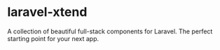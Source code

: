 # laravel-xtend
A collection of beautiful full-stack components for Laravel. The perfect starting point for your next app.
